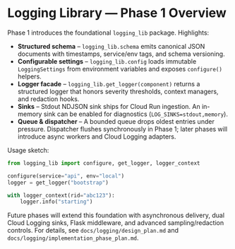 # Logging Library — Phase 1 Overview

Phase 1 introduces the foundational `logging_lib` package. Highlights:

- **Structured schema** – `logging_lib.schema` emits canonical JSON documents with timestamps, service/env tags, and schema versioning.
- **Configurable settings** – `logging_lib.config` loads immutable `LoggingSettings` from environment variables and exposes `configure()` helpers.
- **Logger facade** – `logging_lib.get_logger(component)` returns a structured logger that honors severity thresholds, context managers, and redaction hooks.
- **Sinks** – Stdout NDJSON sink ships for Cloud Run ingestion. An in-memory sink can be enabled for diagnostics (`LOG_SINKS=stdout,memory`).
- **Queue & dispatcher** – A bounded queue drops oldest entries under pressure. Dispatcher flushes synchronously in Phase 1; later phases will introduce async workers and Cloud Logging adapters.

Usage sketch:

```python
from logging_lib import configure, get_logger, logger_context

configure(service="api", env="local")
logger = get_logger("bootstrap")

with logger_context(rid="abc123"):
    logger.info("starting")
```

Future phases will extend this foundation with asynchronous delivery, dual Cloud Logging sinks, Flask middleware, and advanced sampling/redaction controls. For details, see `docs/logging/design_plan.md` and `docs/logging/implementation_phase_plan.md`.


